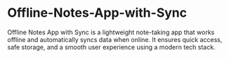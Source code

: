 # Offline-Notes-App-with-Sync
Offline Notes App with Sync is a lightweight note-taking app that works offline and automatically syncs data when online. It ensures quick access, safe storage, and a smooth user experience using a modern tech stack.
